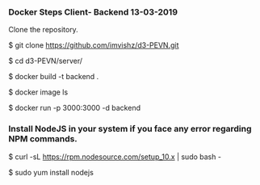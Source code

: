 ### Docker Steps Client- Backend 13-03-2019
Clone the repository.

$ git clone https://github.com/imvishz/d3-PEVN.git

$ cd d3-PEVN/server/

$ docker build -t backend .

$ docker image ls

$ docker run -p 3000:3000 -d backend


### Install NodeJS in your system if you face any error regarding NPM commands.

$ curl -sL https://rpm.nodesource.com/setup_10.x | sudo bash -

$ sudo yum install nodejs
